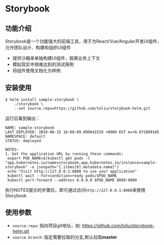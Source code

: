 # Storybook

## 功能介绍 

Storybook是一个功能强大的前端工具，用于为React/Vue/Angular开发UI组件，允许团队设计、构建和组织UI组件

- 提供沙箱来单独构建UI组件，脱离业务上下文
- 模拟现实中很难达到的测试用例
- 将组件使用文档化为样例

## 安装使用

```shell
$ helm install sample-storybook \ 
    ./storybook \
    --set source.repo=https://github.com/toliu/storybook-helm.git
```

运行后看到输出：

 ```shell
NAME: sample-storybook
LAST DEPLOYED: 2019-08-15 16:08:09.099641529 +0900 KST m=+0.072809165
NAMESPACE: default
STATUS: deployed

NOTES:
1. Get the application URL by running these commands:
  export POD_NAME=$(kubectl get pods -l "app.kubernetes.io/name=storybook,app.kubernetes.io/instance=sample-storybook" -o jsonpath="{.items[0].metadata.name}")
  echo "Visit http://127.0.0.1:8080 to use your application"
  kubectl wait --for=condition=ready pods/$POD_NAME
  kubectl port-forward --address 0.0.0.0 $POD_NAME 8080:8080
```

执行NOTES提示的步骤后，即可通过访问`http://127.0.0.1:8080`来使用Storybook

## 使用参数

- `source.repo`: 指向项目git地址，如: https://github.com/toliu/storybook-helm.git
- `source.branch`: 指定需要拉取的分支,默认拉取**master**

